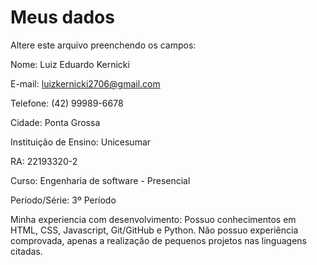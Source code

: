 # Meus dados

Altere este arquivo preenchendo os campos:

Nome: Luiz Eduardo Kernicki

E-mail: luizkernicki2706@gmail.com

Telefone: (42) 99989-6678

Cidade: Ponta Grossa

Instituição de Ensino: Unicesumar

RA: 22193320-2

Curso: Engenharia de software - Presencial

Período/Série: 3º Período 

Minha experiencia com desenvolvimento: Possuo conhecimentos em HTML, CSS, Javascript, Git/GitHub e Python. 
Não possuo experiência comprovada, apenas a realização de pequenos projetos nas linguagens citadas.
